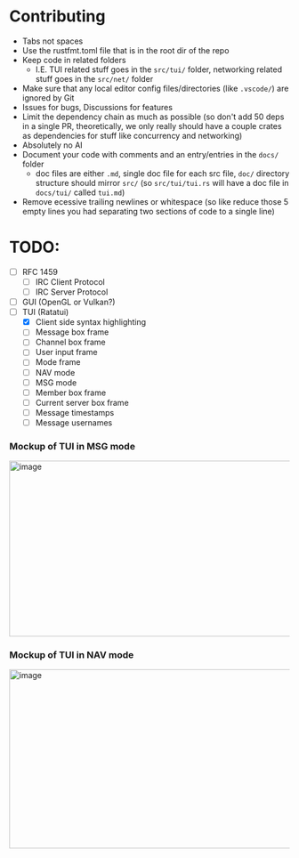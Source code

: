 # Contributing

- Tabs not spaces
- Use the rustfmt.toml file that is in the root dir of the repo
- Keep code in related folders
  - I.E. TUI related stuff goes in the `src/tui/` folder, networking related stuff goes in the `src/net/` folder
- Make sure that any local editor config files/directories (like `.vscode/`) are ignored by Git
- Issues for bugs, Discussions for features
- Limit the dependency chain as much as possible (so don't add 50 deps in a single PR, theoretically, we only really should have a couple crates as dependencies for stuff like concurrency and networking)
- Absolutely no AI
- Document your code with comments and an entry/entries in the `docs/` folder
  - doc files are either `.md`, single doc file for each src file, `doc/` directory structure should mirror `src/` (so `src/tui/tui.rs` will have a doc file in `docs/tui/` called `tui.md`)
- Remove ecessive trailing newlines or whitespace (so like reduce those 5 empty lines you had separating two sections of code to a single line)

# TODO:
- [ ] RFC 1459
  - [ ] IRC Client Protocol
  - [ ] IRC Server Protocol
- [ ] GUI (OpenGL or Vulkan?)
- [ ] TUI (Ratatui)
  - [X] Client side syntax highlighting
  - [ ] Message box frame
  - [ ] Channel box frame
  - [ ] User input frame
  - [ ] Mode frame
  - [ ] NAV mode
  - [ ] MSG mode
  - [ ] Member box frame
  - [ ] Current server box frame
  - [ ] Message timestamps
  - [ ] Message usernames
     
### Mockup of TUI in MSG mode
<img width="511" height="316" alt="image" src="https://github.com/user-attachments/assets/a415a78d-5b7d-4f43-8961-692b2045706e" />

### Mockup of TUI in NAV mode
<img width="512" height="322" alt="image" src="https://github.com/user-attachments/assets/68b2cecb-7ede-46bd-be62-41857b35db90" />
